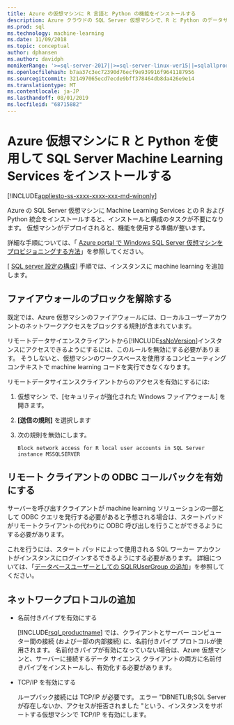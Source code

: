 ```yaml
---
title: Azure の仮想マシンに R 言語と Python の機能をインストールする
description: Azure クラウドの SQL Server 仮想マシンで、R と Python のデータサイエンスソリューションと機械学習ソリューションを実行できます。
ms.prod: sql
ms.technology: machine-learning
ms.date: 11/09/2018
ms.topic: conceptual
author: dphansen
ms.author: davidph
monikerRange: '>=sql-server-2017||>=sql-server-linux-ver15||=sqlallproducts-allversions'
ms.openlocfilehash: b7aa37c3ec72390d76ecf9e939916f9641187956
ms.sourcegitcommit: 321497065ecd7ecde9bff378464db8da426e9e14
ms.translationtype: MT
ms.contentlocale: ja-JP
ms.lasthandoff: 08/01/2019
ms.locfileid: "68715882"
---
```

# <a name="install-sql-server-machine-learning-services-with-r-and-python-on-an-azure-virtual-machine"></a>Azure 仮想マシンに R と Python を使用して SQL Server Machine Learning Services をインストールする
[!INCLUDE[appliesto-ss-xxxx-xxxx-xxx-md-winonly](../../includes/appliesto-ss-xxxx-xxxx-xxx-md-winonly.md)]

Azure の SQL Server 仮想マシンに Machine Learning Services との R および Python 統合をインストールすると、インストールと構成のタスクが不要になります。 仮想マシンがデプロイされると、機能を使用する準備が整います。
 
詳細な手順については、「 [Azure portal で Windows SQL Server 仮想マシンをプロビジョニングする方法](https://docs.microsoft.com/azure/virtual-machines/windows/sql/virtual-machines-windows-portal-sql-server-provision)」を参照してください。

[ [SQL server 設定の構成](https://docs.microsoft.com/azure/virtual-machines/windows/sql/virtual-machines-windows-portal-sql-server-provision#3-configure-sql-server-settings)] 手順では、インスタンスに machine learning を追加します。

<a name="firewall"></a>

## <a name="unblock-the-firewall"></a>ファイアウォールのブロックを解除する

既定では、Azure 仮想マシンのファイアウォールには、ローカルユーザーアカウントのネットワークアクセスをブロックする規則が含まれています。

リモートデータサイエンスクライアントから[!INCLUDE[ssNoVersion](../../includes/ssnoversion-md.md)]インスタンスにアクセスできるようにするには、このルールを無効にする必要があります。  そうしないと、仮想マシンのワークスペースを使用するコンピューティングコンテキストで machine learning コードを実行できなくなります。

リモートデータサイエンスクライアントからのアクセスを有効にするには:

1. 仮想マシン で、[セキュリティが強化された Windows ファイアウォール] を開きます。
2. **[送信の規則]** を選択します
3. 次の規則を無効にします。
  
     `Block network access for R local user accounts in SQL Server instance MSSQLSERVER`
  
## <a name="enable-odbc-callbacks-for-remote-clients"></a>リモート クライアントの ODBC コールバックを有効にする

サーバーを呼び出すクライアントが machine learning ソリューションの一部として ODBC クエリを発行する必要があると予想される場合は、スタートパッドがリモートクライアントの代わりに ODBC 呼び出しを行うことができるようにする必要があります。 

これを行うには、スタート パッドによって使用される SQL ワーカー アカウントがインスタンスにログインするできるようにする必要があります。 詳細については、「[データベースユーザーとしての SQLRUserGroup の追加](../security/create-a-login-for-sqlrusergroup.md)」を参照してください。

<a name="network"></a>

## <a name="add-network-protocols"></a>ネットワークプロトコルの追加

+ 名前付きパイプを有効にする
  
  [!INCLUDE[rsql_productname](../../includes/rsql-productname-md.md)] では、クライアントとサーバー コンピューター間の接続 (および一部の内部接続) に、名前付きパイプ プロトコルが使用されます。 名前付きパイプが有効になっていない場合は、Azure 仮想マシンと、サーバーに接続するデータ サイエンス クライアントの両方に名前付きパイプをインストールし、有効化する必要があります。
  
+ TCP/IP を有効にする

  ループバック接続には TCP/IP が必要です。 エラー "DBNETLIB;SQL Server が存在しないか、アクセスが拒否されました "という、インスタンスをサポートする仮想マシンで TCP/IP を有効にします。